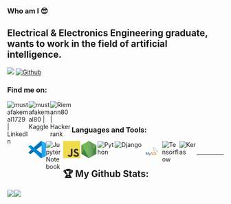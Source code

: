 ### Who am I 😎

## Electrical & Electronics Engineering graduate, wants to work in the field of artificial intelligence.

![](https://visitor-badge.laobi.icu/badge?page_id=mustafakemal1729.mustafakemal1729) [![Github](https://img.shields.io/github/followers/mustafakemal1729?label=Followers&logo=Github)](https://github.com/mustafakemal1729)

### Find me on:

[<img src="https://edent.github.io/SuperTinyIcons/images/svg/linkedin.svg" align="left" alt="mustafakemal1729 | LinkedIn" width="50px" />](https://www.linkedin.com/in/mustafakemal1729/)
[<img src="https://edent.github.io/SuperTinyIcons/images/svg/kaggle.svg" align="left" alt="mustafakemal80 | Kaggle" width="50px" />](https://kaggle.com/mustafakemal80)
[<img src="https://cdn3.iconfinder.com/data/icons/logos-and-brands-adobe/512/160_Hackerrank-512.png" align="left" alt="Riemann80  | Hackerrank" width="50px" />](https://www.hackerrank.com/Riemann80)

<br>

<br>

### Languages and Tools:

<img align="left" alt="Visual Studio Code" width="40px" src="https://raw.githubusercontent.com/github/explore/80688e429a7d4ef2fca1e82350fe8e3517d3494d/topics/visual-studio-code/visual-studio-code.png" />
<img align="left" alt="Jupyter Notebook" width="40px" src="https://cdn.icon-icons.com/icons2/2667/PNG/512/jupyter_app_icon_161280.png" />
<img align="left" alt="JavaScript" width="40px" src="https://raw.githubusercontent.com/github/explore/80688e429a7d4ef2fca1e82350fe8e3517d3494d/topics/javascript/javascript.png" />
<img align="left" alt="Node.js" width="40px" src="https://raw.githubusercontent.com/github/explore/80688e429a7d4ef2fca1e82350fe8e3517d3494d/topics/nodejs/nodejs.png" />
<img align="left" alt="Python" width="40px" src="https://raw.githubusercontent.com/jmnote/z-icons/master/svg/python.svg" />
<img align="left" alt="Django" src="https://img.icons8.com/color/40/000000/django.png"/>
<img align="left" src="https://raw.githubusercontent.com/github/explore/80688e429a7d4ef2fca1e82350fe8e3517d3494d/topics/mysql/mysql.png" alt="MySQL" height="40" style="vertical-align:top; margin:4px">
<img align="left" alt="Tensorflow" width="40px" src="https://symbols.getvecta.com/stencil_97/43_tensorflow-icon.07309df606.svg" />
<img align="left" alt="Keras" width="40px" src="https://cdn.icon-icons.com/icons2/2389/PNG/512/keras_logo_icon_145136.png" />


<br />


---

## :trophy: My Github Stats:

<div>
<a href="https://github-readme-stats.vercel.app/api?username=mustafakemal1729&theme=tokyonight">
  <img  align="left" src="https://github-readme-stats.vercel.app/api?username=mustafakemal1729&count_private=true&show_icons=true&theme=tokyonight" />
</a>
<a href="https://github-readme-stats.vercel.app/api/top-langs/?username=mustafakemal1729&hide=php&theme=tokyonight">
  <img align="left" src="https://github-readme-stats.vercel.app/api/top-langs/?username=mustafakemal1729&hide=php&theme=dracula" />
</a>
</div>
